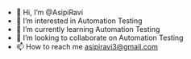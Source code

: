 - 👋 Hi, I’m @AsipiRavi
- 👀 I’m interested in Automation Testing
- 🌱 I’m currently learning Automation Testing
- 💞️ I’m looking to collaborate on Automation Testing
- 📫 How to reach me asipiravi3@gmail.com

<!---
AsipiRavi/AsipiRavi is a ✨ special ✨ repository because its `README.md` (this file) appears on your GitHub profile.
You can click the Preview link to take a look at your changes.
--->
